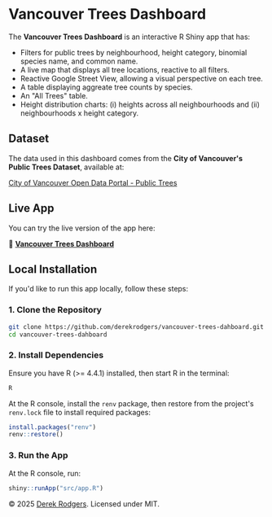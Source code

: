 # Vancouver Trees Dashboard

The **Vancouver Trees Dashboard** is an interactive R Shiny app that has:

- Filters for public trees by neighbourhood, height category, binomial species name, and common name.
- A live map that displays all tree locations, reactive to all filters.
- Reactive Google Street View, allowing a visual perspective on each tree.
- A table displaying aggreate tree counts by species.
- An "All Trees" table.
- Height distribution charts: (i) heights across all neighbourhoods and (ii) neighbourhoods x height category.

## Dataset

The data used in this dashboard comes from the **City of Vancouver's Public Trees Dataset**, available at:

[City of Vancouver Open Data Portal - Public Trees](https://opendata.vancouver.ca/explore/dataset/public-trees/information/?disjunctive.neighbourhood_name&disjunctive.on_street&disjunctive.species_name&disjunctive.common_name)

## Live App

You can try the live version of the app here:

🔗 **[Vancouver Trees Dashboard](https://databyderek.shinyapps.io/vancouver-trees-dashboard/)**

## Local Installation

If you'd like to run this app locally, follow these steps:

### 1. Clone the Repository

```sh
git clone https://github.com/derekrodgers/vancouver-trees-dahboard.git
cd vancouver-trees-dahboard
```
### 2. Install Dependencies

Ensure you have R (>= 4.4.1) installed, then start R in the terminal:

```sh
R
```

At the R console, install the `renv` package, then restore from the project's `renv.lock` file to install required packages:

```r
install.packages("renv")
renv::restore()
```

### 3. Run the App

At the R console, run:

```r
shiny::runApp("src/app.R")
```

© 2025 [Derek Rodgers](https://github.com/derekrodgers). Licensed under MIT.
